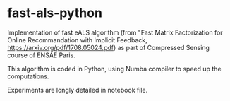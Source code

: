 # fast-als-python

Implementation of fast eALS algorithm (from "Fast Matrix Factorization for Online Recommandation with Implicit Feedback, https://arxiv.org/pdf/1708.05024.pdf) as part of Compressed Sensing course of ENSAE Paris.

This algorithm is coded in Python, using Numba compiler to speed up the computations.

Experiments are longly detailed in notebook file.
